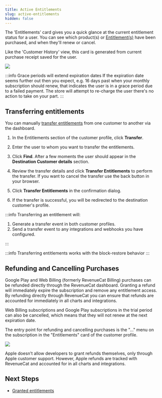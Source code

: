 ```yaml
---
title: Active Entitlements
slug: active-entitlements
hidden: false
---
```


The 'Entitlements' card gives you a quick glance at the current entitlement status for a user. You can see which product(s) or [Entitlement(s)](/getting-started/entitlements) have been purchased, and when they'll renew or cancel.

Like the 'Customer History' view, this card is generated from current purchase receipt saved for the user.

![](/docs_images/customers/customer-entitlements.png)

:::info Grace periods will extend expiration dates
If the expiration date seems further out then you expect, e.g. 16 days past when your monthly subscription should renew, that indicates the user is in a grace period due to a failed payment. The store will attempt to re-charge the user there's no action to take on your part.
:::

## Transferring entitlements

You can manually [transfer entitlements](/getting-started/restoring-purchases#transfer-purchases) from one customer to another via the dashboard.

1. In the Entitlements section of the customer profile, click **Transfer**.

2. Enter the user to whom you want to transfer the entitlements.

3. Click **Find**. After a few moments the user should appear in the **Destination Customer details** section.

4. Review the transfer details and click **Transfer Entitlements** to perform the transfer. If you want to cancel the transfer use the back button in your browser.

5. Click **Transfer Entitlements** in the confirmation dialog.

6. If the transfer is successful, you will be redirected to the destination customer's profile.

:::info
Transferring an entitlement will:

1. Generate a transfer event in both customer profiles.
2. Send a transfer event to any integrations and webhooks you have configured.

:::

:::info
Transferring entitlements works with the block-restore behavior
:::

## Refunding and Cancelling Purchases

Google Play and Web Billing (formerly RevenueCat Billing) purchases can be refunded directly through the RevenueCat dashboard. Granting a refund will immediately expire the subscription and remove any entitlement access. By refunding directly through RevenueCat you can ensure that refunds are accounted for immediately in all charts and integrations.

Web Billing subscriptions and Google Play subscriptions in the trial period can also be cancelled, which means that they will not renew at the next expiration date.

The entry point for refunding and cancelling purchases is the "..." menu on the subscription in the "Entitlements" card of the customer profile.

![](/docs_images/web/web-billing/refunding-payments.png)

Apple doesn’t allow developers to grant refunds themselves, only through Apple customer support. However, Apple refunds are tracked with RevenueCat and accounted for in all charts and integrations.

## Next Steps

- [Granted entitlements](/dashboard-and-metrics/customer-history/promotionals)

